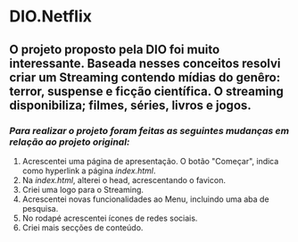 # DIO.Netflix

<h2>O projeto proposto pela DIO foi muito interessante. Baseada nesses conceitos resolvi criar um Streaming contendo mídias do genêro: terror, suspense e ficção científica. O streaming disponibiliza; filmes, séries, livros e jogos.</h2>
<h3><em>Para realizar o projeto foram feitas as seguintes mudanças em relação ao projeto original: </em></h3> 
<ol>
<li>Acrescentei uma página de apresentação. O botão "Começar", indica como hyperlink a página <em>index.html</em>.</li>
<li>Na <em>index.html</em>, alterei o head, acrescentando o favicon.</li>
<li>Criei uma logo para o Streaming.</li>
<li>Acrescentei novas funcionalidades ao Menu, incluindo uma aba de pesquisa.</li>
<li>No rodapé acrescentei ícones de redes sociais.</li>
<li>Criei mais secções de conteúdo.</li>
</ol>
